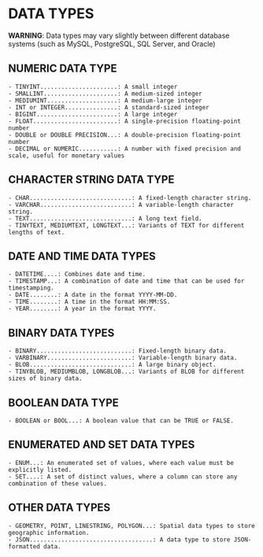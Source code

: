 # DATA TYPES 
**WARNING**: Data types may vary slightly between different database systems (such as MySQL, PostgreSQL, SQL Server, and Oracle)


## NUMERIC DATA TYPE 
    - TINYINT......................: A small integer
    - SMALLINT.....................: A medium-sized integer
    - MEDIUMINT....................: A medium-large integer
    - INT or INTEGER...............: A standard-sized integer
    - BIGINT.......................: A large integer
    - FLOAT........................: A single-precision floating-point number 
    - DOUBLE or DOUBLE PRECISION...: A double-precision floating-point number
    - DECIMAL or NUMERIC...........: A number with fixed precision and scale, useful for monetary values


## CHARACTER STRING DATA TYPE 
    - CHAR.............................: A fixed-length character string.
    - VARCHAR..........................: A variable-length character string.
    - TEXT.............................: A long text field.
    - TINYTEXT, MEDIUMTEXT, LONGTEXT...: Variants of TEXT for different lengths of text.


## DATE AND TIME DATA TYPES 
    - DATETIME....: Combines date and time.
    - TIMESTAMP...: A combination of date and time that can be used for timestamping.
    - DATE........: A date in the format YYYY-MM-DD.
    - TIME........: A time in the format HH:MM:SS.
    - YEAR........: A year in the format YYYY.


## BINARY DATA TYPES 
    - BINARY...........................: Fixed-length binary data.
    - VARBINARY........................: Variable-length binary data.
    - BLOB.............................: A large binary object.
    - TINYBLOB, MEDIUMBLOB, LONGBLOB...: Variants of BLOB for different sizes of binary data.


## BOOLEAN DATA TYPE 
    - BOOLEAN or BOOL...: A boolean value that can be TRUE or FALSE.


## ENUMERATED AND SET DATA TYPES
    - ENUM...: An enumerated set of values, where each value must be explicitly listed.
    - SET....: A set of distinct values, where a column can store any combination of these values.


## OTHER DATA TYPES 
    - GEOMETRY, POINT, LINESTRING, POLYGON...: Spatial data types to store geographic information.
    - JSON...................................: A data type to store JSON-formatted data.
